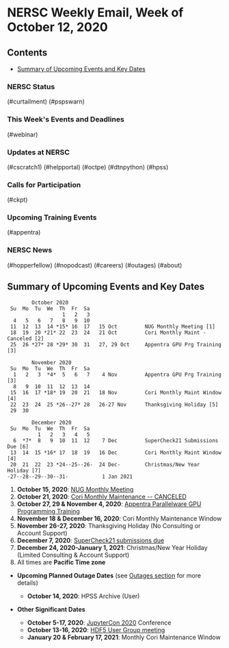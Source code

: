 # NERSC Weekly Email, Week of October 12, 2020 <a name="top"></a> #

## Contents ## 

- [Summary of Upcoming Events and Key Dates](#dates)

### NERSC Status

(#curtailment)
(#pspswarn)

### This Week's Events and Deadlines

(#webinar)

### Updates at NERSC 

(#cscratch1)
(#helpportal)
(#octpe)
(#dtnpython)
(#hpss)

### Calls for Participation

(#ckpt)

### Upcoming Training Events 

(#appentra)

### NERSC News 

(#hopperfellow)
(#nopodcast)
(#careers)
(#outages)
(#about)

## Summary of Upcoming Events and Key Dates <a name="dates"/></a> ##

            October 2020    
     Su  Mo  Tu  We  Th  Fr  Sa
                      1   2   3    
      4   5   6   7   8   9  10   
     11  12  13  14 *15* 16  17   15 Oct         NUG Monthly Meeting [1]
     18  19  20 *21* 22  23  24   21 Oct         Cori Monthly Maint - Canceled [2]
     25  26 *27* 28 *29* 30  31   27, 29 Oct     Appentra GPU Prg Training [3]

            November 2020   
     Su  Mo  Tu  We  Th  Fr  Sa
      1   2   3  *4*  5   6   7    4 Nov         Appentra GPU Prg Training [3]
      8   9  10  11  12  13  14 
     15  16  17 *18* 19  20  21   18 Nov         Cori Monthly Maint Window [4]
     22  23  24  25 *26--27* 28   26-27 Nov      Thanksgiving Holiday [5]
     29  30       

            December 2020   
     Su  Mo  Tu  We  Th  Fr  Sa
              1   2   3   4   5
      6  *7*  8   9  10  11  12    7 Dec         SuperCheck21 Submissions Due [6]
     13  14  15 *16* 17  18  19   16 Dec         Cori Monthly Maint Window [4]
     20  21  22  23 *24--25--26-  24 Dec-        Christmas/New Year Holiday [7]
    -27--28--29--30--31-           1 Jan 2021    

1. **October 15, 2020**: [NUG Monthly Meeting](#webinar)
2. **October 21, 2020**: [Cori Monthly Maintenance -- CANCELED](#octpe)
3. **October 27, 29 & November 4, 2020**: [Appentra Parallelware GPU Programming Training](#appentra)
4. **November 18 & December 16, 2020**: Cori Monthly Maintenance Window
5. **November 26-27, 2020**: Thanksgiving Holiday (No Consulting or Account Support)
6. **December 7, 2020**: [SuperCheck21 submissions due](#ckpt)
7. **December 24, 2020-January 1, 2021**: Christmas/New Year Holiday (Limited Consulting & Account Support)
8. All times are **Pacific Time zone**

- **Upcoming Planned Outage Dates** (see [Outages section](#outages) for more 
details)
    - **October 14, 2020**: HPSS Archive (User)

- **Other Significant Dates**
    - **October 5-17, 2020**: [JupyterCon 2020](https://jupytercon.com/) Conference
    - **October 13-16, 2020**: [HDF5 User Group meeting](https://www.hdfgroup.org/hug/2020-hug)
    - **January 20 & February 17, 2021**: Monthly Cori Maintenance Window

